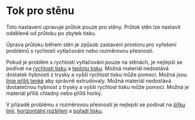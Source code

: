 Tok pro stěnu
====
Toto nastavení upravuje průtok pouze pro stěny. Průtok stěn lze nastavit odděleně od průtoku po zbytek tisku.

Úprava průtoku během stěn je způsob zastavení prostoru pro vyřešení problémů s rychlostí vytlačování nebo rozměrovou přesností.

Pokud je problém s rychlostí vytlačování pouze na stěnách, je nejlepší se podívat na [rychlosti tisku](../speed/speed_wall.md) a [teplotu tisku](material_print_temperature.md). Možná materiál nedostává dostatek hybnosti z trysky a vyšší rychlost tisku může pomoci. Možná jsou [linie příliš tenké](../resolution/wall_line_width.md) aby správně extrudovaly. Možná materiál nedostává dostatečnou hybnost z trysky a vyšší rychlost tisku může pomoci. Možná je materiál příliš chladný nebo příliš horký.

V případě problému s rozměrovou přesností je nejlepší se podívat na [šířku linií](../resolution/wall_line_width.md), [horizontální rozšíření](../shell/xy_offset.md) a [pořadí tisku](../shell/outer_inset_first.md).